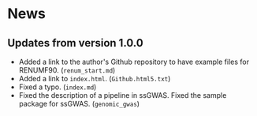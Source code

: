 News
====

Updates from version 1.0.0
--------------------------

- Added a link to the author's Github repository to have example files for RENUMF90. (`renum_start.md`)
- Added a link to `index.html`. (`Github.html5.txt`)
- Fixed a typo. (`index.md`)
- Fixed the description of a pipeline in ssGWAS. Fixed the sample package for ssGWAS. (`genomic_gwas`)

